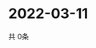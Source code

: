 # 2022-03-11
  共 0条

  <!-- BEGIN -->
  <!-- 最后更新时间Fri Mar 11 2022 14:04:13 GMT+0000 (Coordinated Universal Time) -->
  
  <!-- END -->
  
  